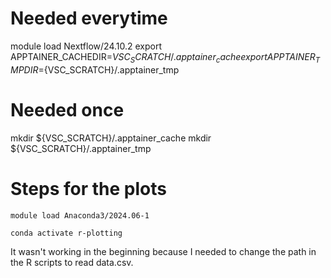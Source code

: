 # Needed everytime
module load Nextflow/24.10.2
export APPTAINER_CACHEDIR=${VSC_SCRATCH}/.apptainer_cache
export APPTAINER_TMPDIR=${VSC_SCRATCH}/.apptainer_tmp

# Needed once
mkdir ${VSC_SCRATCH}/.apptainer_cache
mkdir ${VSC_SCRATCH}/.apptainer_tmp



# Steps for the plots

`module load Anaconda3/2024.06-1`

`conda activate r-plotting`

It wasn't working in the beginning because I needed to change the path in the R scripts to read data.csv.

